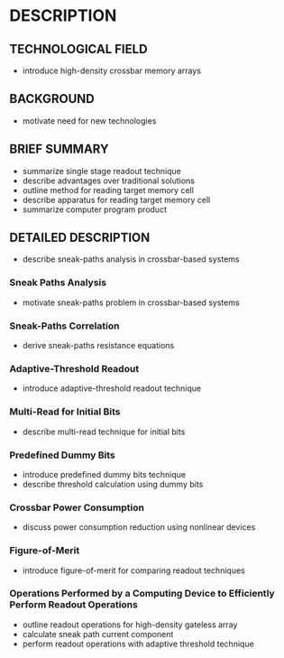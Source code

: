 # DESCRIPTION

## TECHNOLOGICAL FIELD

- introduce high-density crossbar memory arrays

## BACKGROUND

- motivate need for new technologies

## BRIEF SUMMARY

- summarize single stage readout technique
- describe advantages over traditional solutions
- outline method for reading target memory cell
- describe apparatus for reading target memory cell
- summarize computer program product

## DETAILED DESCRIPTION

- describe sneak-paths analysis in crossbar-based systems

### Sneak Paths Analysis

- motivate sneak-paths problem in crossbar-based systems

### Sneak-Paths Correlation

- derive sneak-paths resistance equations

### Adaptive-Threshold Readout

- introduce adaptive-threshold readout technique

### Multi-Read for Initial Bits

- describe multi-read technique for initial bits

### Predefined Dummy Bits

- introduce predefined dummy bits technique
- describe threshold calculation using dummy bits

### Crossbar Power Consumption

- discuss power consumption reduction using nonlinear devices

### Figure-of-Merit

- introduce figure-of-merit for comparing readout techniques

### Operations Performed by a Computing Device to Efficiently Perform Readout Operations

- outline readout operations for high-density gateless array
- calculate sneak path current component
- perform readout operations with adaptive threshold technique

